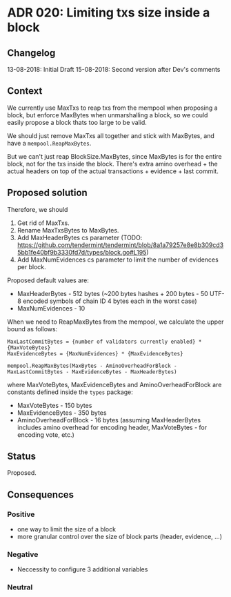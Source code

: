# ADR 020: Limiting txs size inside a block

## Changelog

13-08-2018: Initial Draft
15-08-2018: Second version after Dev's comments

## Context

We currently use MaxTxs to reap txs from the mempool when proposing a block,
but enforce MaxBytes when unmarshalling a block, so we could easily propose a
block thats too large to be valid.

We should just remove MaxTxs all together and stick with MaxBytes, and have a
`mempool.ReapMaxBytes`.

But we can't just reap BlockSize.MaxBytes, since MaxBytes is for the entire block,
not for the txs inside the block. There's extra amino overhead + the actual
headers on top of the actual transactions + evidence + last commit.

## Proposed solution

Therefore, we should

1) Get rid of MaxTxs.
2) Rename MaxTxsBytes to MaxBytes.
3) Add MaxHeaderBytes cs parameter (TODO: https://github.com/tendermint/tendermint/blob/8a1a79257e8e8b309cd35bb1fe40bf9b3330fd7d/types/block.go#L195)
4) Add MaxNumEvidences cs parameter to limit the number of evidences per block.

Proposed default values are:

- MaxHeaderBytes - 512 bytes (~200 bytes hashes + 200 bytes - 50 UTF-8 encoded symbols of chain ID 4 bytes each in the worst case)
- MaxNumEvidences - 10

When we need to ReapMaxBytes from the mempool, we calculate the upper bound as follows:

```
MaxLastCommitBytes = {number of validators currently enabled} * {MaxVoteBytes}
MaxEvidenceBytes = {MaxNumEvidences} * {MaxEvidenceBytes}

mempool.ReapMaxBytes(MaxBytes - AminoOverheadForBlock - MaxLastCommitBytes - MaxEvidenceBytes - MaxHeaderBytes)
```

where MaxVoteBytes, MaxEvidenceBytes and AminoOverheadForBlock are constants defined inside the `types` package:

- MaxVoteBytes - 150 bytes
- MaxEvidenceBytes - 350 bytes
- AminoOverheadForBlock - 16 bytes (assuming MaxHeaderBytes includes amino
  overhead for encoding header, MaxVoteBytes - for encoding vote, etc.)

## Status

Proposed.

## Consequences

### Positive

* one way to limit the size of a block
* more granular control over the size of block parts (header, evidence, ...)

### Negative

* Neccessity to configure 3 additional variables

### Neutral
